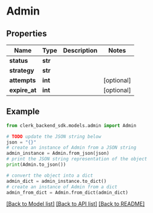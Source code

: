# Admin


## Properties

Name | Type | Description | Notes
------------ | ------------- | ------------- | -------------
**status** | **str** |  | 
**strategy** | **str** |  | 
**attempts** | **int** |  | [optional] 
**expire_at** | **int** |  | [optional] 

## Example

```python
from clerk_backend_sdk.models.admin import Admin

# TODO update the JSON string below
json = "{}"
# create an instance of Admin from a JSON string
admin_instance = Admin.from_json(json)
# print the JSON string representation of the object
print(Admin.to_json())

# convert the object into a dict
admin_dict = admin_instance.to_dict()
# create an instance of Admin from a dict
admin_from_dict = Admin.from_dict(admin_dict)
```
[[Back to Model list]](../README.md#documentation-for-models) [[Back to API list]](../README.md#documentation-for-api-endpoints) [[Back to README]](../README.md)


